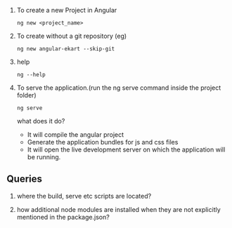 1. To create a new Project in Angular

   `ng new <project_name>`

2. To create without a git repository (eg)

   `ng new angular-ekart --skip-git`

3. help

   `ng --help`

4. To serve the application.(run the ng serve command inside the project folder)

   `ng serve`

   what does it do?

   - It will compile the angular project
   - Generate the application bundles for js and css files
   - It will open the live development server on which the application will be running.

## Queries

1. where the build, serve etc scripts are located?

2. how additional node modules are installed when they are not explicitly mentioned in the package.json?
